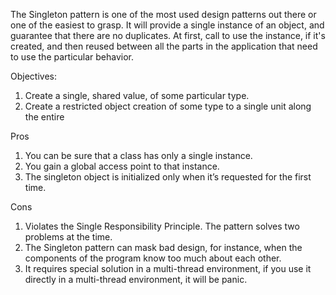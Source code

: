 The Singleton pattern is one of the most used design patterns out there or one of the easiest to grasp. It will provide
a single instance of an object, and guarantee that there are no duplicates. At first, call to use the instance, if it's
created, and then reused between all the parts in the application that need to use the particular behavior.

Objectives:
1. Create a single, shared value, of some particular type.
2. Create a restricted object creation of some type to a single unit along the entire


Pros
1. You can be sure that a class has only a single instance.
2. You gain a global access point to that instance.
3. The singleton object is initialized only when it’s requested for the first time.


Cons
1. Violates the Single Responsibility Principle. The pattern solves two problems at the time.
2. The Singleton pattern can mask bad design, for instance, when the components of the program know too much about each
   other.
3. It requires special solution in a multi-thread environment, if you use it directly in a multi-thread environment, it
   will be panic.
